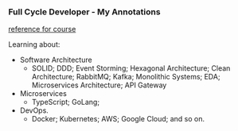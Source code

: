 ### Full Cycle Developer - My Annotations
<a href="https://curso.fullcycle.com.br/curso-fullcycle/">reference for course</a>

Learning about:

- Software Architecture
  - SOLID; DDD; Event Storming; Hexagonal Architecture; Clean Architecture; RabbitMQ; Kafka; Monolithic Systems; EDA; Microservices Architecture; API Gateway
- Microservices
  - TypeScript; GoLang; 
- DevOps.
  - Docker; Kubernetes; AWS; Google Cloud; and so on.
